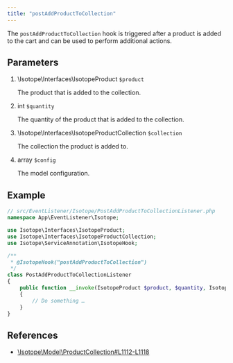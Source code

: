 ```yaml
---
title: "postAddProductToCollection"
---
```


The `postAddProductToCollection` hook is triggered after a product is added to the cart and can be used to perform additional actions.


## Parameters

1. \Isotope\Interfaces\IsotopeProduct `$product`
   
    The product that is added to the collection.

2. int `$quantity`
   
    The quantity of the product that is added to the collection.

3. \Isotope\Interfaces\IsotopeProductCollection `$collection`
   
    The collection the product is added to.

4. array `$config`
   
    The model configuration.

## Example

```php
// src/EventListener/Isotope/PostAddProductToCollectionListener.php
namespace App\EventListener\Isotope;

use Isotope\Interfaces\IsotopeProduct;
use Isotope\Interfaces\IsotopeProductCollection;
use Isotope\ServiceAnnotation\IsotopeHook;

/**
 * @IsotopeHook("postAddProductToCollection")
 */
class PostAddProductToCollectionListener 
{
    public function __invoke(IsotopeProduct $product, $quantity, IsotopeProductCollection $collection, array $config): void
    {
        // Do something …
    }
}
```

## References

* [\Isotope\Model\ProductCollection#L1112-L1118](https://github.com/isotope/core/blob/2.8/system/modules/isotope/library/Isotope/Model/ProductCollection.php#L1112-L1118)
